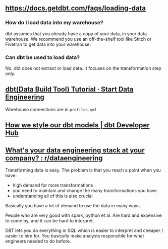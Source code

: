 ## https://docs.getdbt.com/faqs/loading-data

### How do I load data into my warehouse?

dbt assumes that you already have a copy of your data, in your data warehouse. We recommend you use an off-the-shelf tool like Stitch or Fivetran to get data into your warehouse.

### Can dbt be used to load data?

No, dbt does not extract or load data. It focuses on the transformation step only.

## [dbt(Data Build Tool) Tutorial · Start Data Engineering](https://www.startdataengineering.com/post/dbt-data-build-tool-tutorial/#1-introduction)

Warehouse connections are in `profiles.yml`

## [How we style our dbt models | dbt Developer Hub](https://docs.getdbt.com/best-practices/how-we-style/1-how-we-style-our-dbt-models)

## [What's your data engineering stack at your company? : r/dataengineering](https://www.reddit.com/r/dataengineering/comments/slolx6/whats_your_data_engineering_stack_at_your_company/)

Transforming data is easy. The problem is that you reach a point when you have:

- high demand for more transformations
- you need to maintain and change the many transformations you have
- understanding all of this is also crucial

Basically you have a lot of demand to use the data in many ways.

People who are very good with spark, python et al. Are hard and expensive to come by, and it can be hard to interpret.

DBT lets you do everything in SQL which is easier to interpret and cheaper / easier to hire for. You basically make analysts responsible for what engineers needed to do before.
